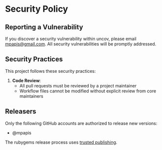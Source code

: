# Security Policy

## Reporting a Vulnerability

If you discover a security vulnerability within uncov, please email [mpapis@gmail.com](mailto:mpapis@gmail.com).
All security vulnerabilities will be promptly addressed.

## Security Practices

This project follows these security practices:

1. **Code Review**:
    - All pull requests must be reviewed by a project maintainer
    - Workflow files cannot be modified without explicit review from core maintainers

## Releasers

Only the following GitHub accounts are authorized to release new versions:
- @mpapis

The rubygems release process uses [trusted publishing](https://guides.rubygems.org/trusted-publishing/).